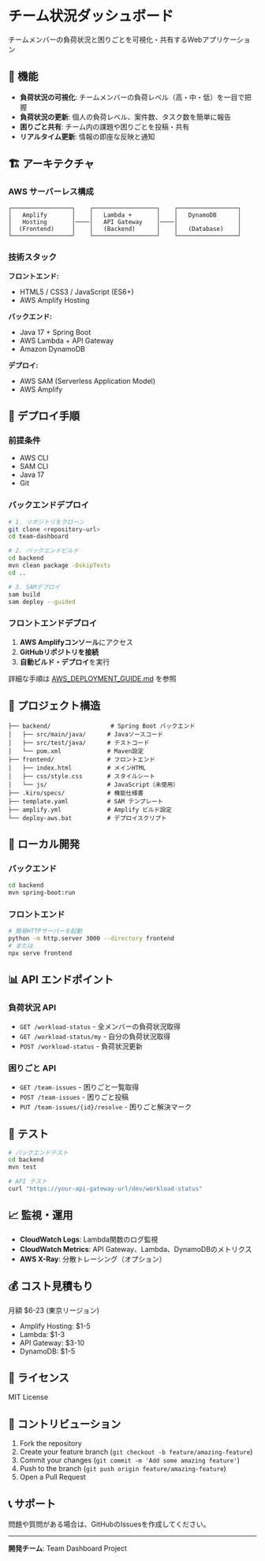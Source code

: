 # チーム状況ダッシュボード

チームメンバーの負荷状況と困りごとを可視化・共有するWebアプリケーション

## 🎯 機能

- **負荷状況の可視化**: チームメンバーの負荷レベル（高・中・低）を一目で把握
- **負荷状況の更新**: 個人の負荷レベル、案件数、タスク数を簡単に報告
- **困りごと共有**: チーム内の課題や困りごとを投稿・共有
- **リアルタイム更新**: 情報の即座な反映と通知

## 🏗️ アーキテクチャ

### AWS サーバーレス構成

```
┌─────────────────┐    ┌──────────────────┐    ┌─────────────────┐
│   Amplify       │    │   Lambda +       │    │   DynamoDB      │
│   Hosting       │────│   API Gateway    │────│                 │
│  (Frontend)     │    │   (Backend)      │    │   (Database)    │
└─────────────────┘    └──────────────────┘    └─────────────────┘
```

### 技術スタック

**フロントエンド:**
- HTML5 / CSS3 / JavaScript (ES6+)
- AWS Amplify Hosting

**バックエンド:**
- Java 17 + Spring Boot
- AWS Lambda + API Gateway
- Amazon DynamoDB

**デプロイ:**
- AWS SAM (Serverless Application Model)
- AWS Amplify

## 🚀 デプロイ手順

### 前提条件

- AWS CLI
- SAM CLI
- Java 17
- Git

### バックエンドデプロイ

```bash
# 1. リポジトリをクローン
git clone <repository-url>
cd team-dashboard

# 2. バックエンドビルド
cd backend
mvn clean package -DskipTests
cd ..

# 3. SAMデプロイ
sam build
sam deploy --guided
```

### フロントエンドデプロイ

1. **AWS Amplifyコンソール**にアクセス
2. **GitHubリポジトリを接続**
3. **自動ビルド・デプロイ**を実行

詳細な手順は [AWS_DEPLOYMENT_GUIDE.md](AWS_DEPLOYMENT_GUIDE.md) を参照

## 📁 プロジェクト構造

```
├── backend/                 # Spring Boot バックエンド
│   ├── src/main/java/      # Javaソースコード
│   ├── src/test/java/      # テストコード
│   └── pom.xml             # Maven設定
├── frontend/               # フロントエンド
│   ├── index.html          # メインHTML
│   ├── css/style.css       # スタイルシート
│   └── js/                 # JavaScript（未使用）
├── .kiro/specs/            # 機能仕様書
├── template.yaml           # SAM テンプレート
├── amplify.yml             # Amplify ビルド設定
└── deploy-aws.bat          # デプロイスクリプト
```

## 🔧 ローカル開発

### バックエンド

```bash
cd backend
mvn spring-boot:run
```

### フロントエンド

```bash
# 簡易HTTPサーバーを起動
python -m http.server 3000 --directory frontend
# または
npx serve frontend
```

## 📊 API エンドポイント

### 負荷状況 API

- `GET /workload-status` - 全メンバーの負荷状況取得
- `GET /workload-status/my` - 自分の負荷状況取得
- `POST /workload-status` - 負荷状況更新

### 困りごと API

- `GET /team-issues` - 困りごと一覧取得
- `POST /team-issues` - 困りごと投稿
- `PUT /team-issues/{id}/resolve` - 困りごと解決マーク

## 🧪 テスト

```bash
# バックエンドテスト
cd backend
mvn test

# API テスト
curl "https://your-api-gateway-url/dev/workload-status"
```

## 📈 監視・運用

- **CloudWatch Logs**: Lambda関数のログ監視
- **CloudWatch Metrics**: API Gateway、Lambda、DynamoDBのメトリクス
- **AWS X-Ray**: 分散トレーシング（オプション）

## 💰 コスト見積もり

月額 $6-23 (東京リージョン)
- Amplify Hosting: $1-5
- Lambda: $1-3
- API Gateway: $3-10
- DynamoDB: $1-5

## 📝 ライセンス

MIT License

## 🤝 コントリビューション

1. Fork the repository
2. Create your feature branch (`git checkout -b feature/amazing-feature`)
3. Commit your changes (`git commit -m 'Add some amazing feature'`)
4. Push to the branch (`git push origin feature/amazing-feature`)
5. Open a Pull Request

## 📞 サポート

問題や質問がある場合は、GitHubのIssuesを作成してください。

---

**開発チーム**: Team Dashboard Project
